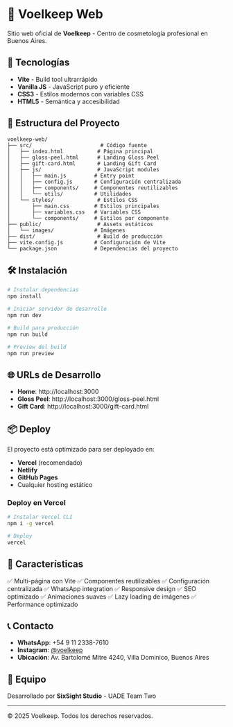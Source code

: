 # 🌸 Voelkeep Web

Sitio web oficial de **Voelkeep** - Centro de cosmetología profesional en Buenos Aires.

## 🚀 Tecnologías

- **Vite** - Build tool ultrarrápido
- **Vanilla JS** - JavaScript puro y eficiente
- **CSS3** - Estilos modernos con variables CSS
- **HTML5** - Semántica y accesibilidad

## 📁 Estructura del Proyecto

```
voelkeep-web/
├── src/                      # Código fuente
│   ├── index.html           # Página principal
│   ├── gloss-peel.html      # Landing Gloss Peel
│   ├── gift-card.html       # Landing Gift Card
│   ├── js/                  # JavaScript modules
│   │   ├── main.js         # Entry point
│   │   ├── config.js       # Configuración centralizada
│   │   ├── components/     # Componentes reutilizables
│   │   └── utils/          # Utilidades
│   └── styles/              # Estilos CSS
│       ├── main.css        # Estilos principales
│       ├── variables.css   # Variables CSS
│       └── components/     # Estilos por componente
├── public/                  # Assets estáticos
│   └── images/             # Imágenes
├── dist/                    # Build de producción
├── vite.config.js          # Configuración de Vite
└── package.json            # Dependencias del proyecto
```

## 🛠️ Instalación

```bash
# Instalar dependencias
npm install

# Iniciar servidor de desarrollo
npm run dev

# Build para producción
npm run build

# Preview del build
npm run preview
```

## 🌐 URLs de Desarrollo

- **Home**: http://localhost:3000
- **Gloss Peel**: http://localhost:3000/gloss-peel.html
- **Gift Card**: http://localhost:3000/gift-card.html

## 📦 Deploy

El proyecto está optimizado para ser deployado en:

- **Vercel** (recomendado)
- **Netlify**
- **GitHub Pages**
- Cualquier hosting estático

### Deploy en Vercel

```bash
# Instalar Vercel CLI
npm i -g vercel

# Deploy
vercel
```

## 🎨 Características

✅ Multi-página con Vite
✅ Componentes reutilizables
✅ Configuración centralizada
✅ WhatsApp integration
✅ Responsive design
✅ SEO optimizado
✅ Animaciones suaves
✅ Lazy loading de imágenes
✅ Performance optimizado

## 📞 Contacto

- **WhatsApp**: +54 9 11 2338-7610
- **Instagram**: [@voelkeep](https://instagram.com/voelkeep)
- **Ubicación**: Av. Bartolomé Mitre 4240, Villa Dominico, Buenos Aires

## 👥 Equipo

Desarrollado por **SixSight Studio** - UADE Team Two

---

© 2025 Voelkeep. Todos los derechos reservados.
